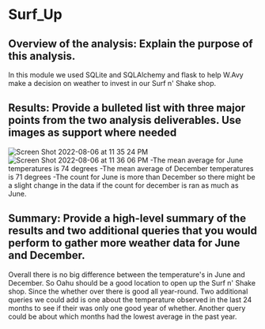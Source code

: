 # Surf_Up
## Overview of the analysis: Explain the purpose of this analysis.
In this module we used SQLite and SQLAlchemy and flask to help W.Avy make a decision on weather to invest in our Surf n' Shake shop. 


## Results: Provide a bulleted list with three major points from the two analysis deliverables. Use images as support where needed
![Screen Shot 2022-08-06 at 11 35 24 PM](https://user-images.githubusercontent.com/106411743/183274012-a41f9953-04e6-4954-a10b-ba3655287915.png)
![Screen Shot 2022-08-06 at 11 36 06 PM](https://user-images.githubusercontent.com/106411743/183274020-50f48ac7-8f85-4cbe-81fc-e7fb3efeb656.png)
-The mean average for June temperatures is 74 degrees
-The mean average of December temperatures is 71 degrees 
-The count for June is more than December so there might be a slight change in the data if the count for december is ran as much as June.

## Summary: Provide a high-level summary of the results and two additional queries that you would perform to gather more weather data for June and December.

Overall there is no big difference between the temperature's in June and December. So Oahu should be a good location to open up the Surf n' Shake shop. Since the whether over there is good all year-round. Two additional queries we could add is one about the temperature observed in the last 24 months to see if their was only one good year of whether. Another query could be about which months had the lowest average in the past year.
